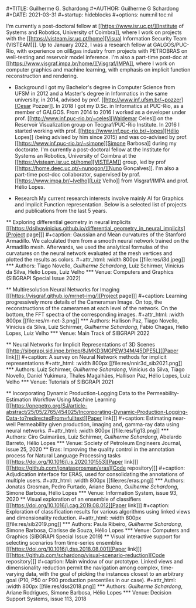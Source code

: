 #+TITLE: Guilherme G. Schardong
#+AUTHOR: Guilherme G Schardong
#+DATE: 2021-03-31
#+startup: hideblocks
#+options: num:nil toc:nil

I'm currently a post-doctoral fellow at [[https://www.isr.uc.pt/][Institute of Systems and Robotics, University of Coimbra]], where I work on projects with the [[https://visteam.isr.uc.pt/home][Visual Information Security Team (VISTEAM)]]. Up to January 2022, I was a research fellow at GALGOS/PUC-Rio, with experience on oil&gas industry from projects with PETROBRAS on well-testing and reservoir model inference. I'm also a part-time post-doc at [[https://www.visgraf.impa.br/home/][Visgraf/IMPA]], where I work on computer graphics and machine learning, with emphasis on implicit function reconstruction and rendering.

* Background
I got my Bachelor's degree in Computer Science from UFSM in 2012 and a Master's degree in Informatics in the same university, in 2014, advised by prof. [[http://www.inf.ufsm.br/~pozzer][Cesar Pozzer]]. In 2018 I got my D.Sc. in Informatics at PUC-Rio, as a member of GALGOS. From 2014 to 2016 I worked as a developer under prof. [[http://www.inf.puc-rio.br/~celes][Waldemar Celes]] on the Reservoir Visualization group on Tecgraf/PUC-Rio Institute. In 2016 I started working with prof. [[https://www.inf.puc-rio.br/~lopes][Hélio Lopes]] (being advised by him since 2015) and was co-advised by prof. [[https://www.inf.puc-rio.br/~simone][Simone Barbosa]] during my doctorate. I'm currently a post-doctoral fellow at the Institute for Systems an Robotics, University of Coimbra at the [[https://visteam.isr.uc.pt/home][VISTEAM]] group, led by prof [[https://home.deec.uc.pt/~nunogon/][Nuno Gonçalves]]. I'm also a part-time post-doc collaborator, supervised by prof. [[https://www.impa.br/~lvelho][Luiz Velho]] from Visgraf/IMPA and prof. Hélio Lopes.

* Research
My current research interests involve mainly AI for Graphics and Implicit Function representation. Below is a selected list of projects and publications from the last 5 years.

** Exploring differential geometry in neural implicits [[[https://dsilvavinicius.github.io/differential_geometry_in_neural_implicits][Project page]]]
#+caption: Gaussian and Mean curvatures of the Stanford Armadillo. We calculated them from a smooth neural network trained on the Armadillo mesh. Afterwards, we used the analytical formulas of the curvatures on the neural network evaluated at the mesh vertices and plotted the results as colors.
#+attr_html: :width 800px
[[file:res/i3d.jpeg]]
*** Authors: Tiago Novello, *Guilherme Schardong*, Luiz Schirmer, Vinicius da Silva, Helio Lopes, Luiz Velho
*** Venue: Computers and Graphics (SIBGRAPI Special Issue 2022)

** Multiresolution Neural Networks for Imaging [[[https://visgraf.github.io/mrnet-img/][Project page]]]
#+caption: Learning progressively more details of the Cameraman Image. On top, the reconstructions of the cameramen at each level of the network. On the bottom, the FFT spectra of the corresponding images.
#+attr_html: :width 800px
[[file:res/m-net-3.png]]
*** Authors: Hallison Paz, Tiago Novello, Vinícius da Silva, Luiz Schirmer, *Guilherme Schardong*, Fabio Chagas, Helio Lopes, Luiz Velho
*** Venue: Main Track of SIBGRAPI 2022

** Neural Networks for Implicit Representations of 3D Scenes [[http://sibgrapi.sid.inpe.br/rep/8JMKD3MGPEW34M/45DPE5L][[Paper link]]]
#+caption: A survey on Neural Network methods for implicit representations
#+attr_html: :width 800px
[[file:res/nnir3d_sib2021.png]]
*** Authors: Luiz Schirmer, *Guilherme Schardong*, Vinícius da Silva, Tiago Novello, Daniel Yukimura, Thales Magalhães, Hallison Paz, Hélio Lopes, Luiz Velho
*** Venue: Tutorials of SIBGRAPI 2021

** Incorporating Dynamic Production-Logging Data to the Permeability-Estimation Workflow Using Machine Learning [[[https://onepetro.org/SJ/article-abstract/25/05/2765/454025/Incorporating-Dynamic-Production-Logging-Data-to?redirectedFrom=fulltext][Paper link]]]
#+caption: Estimating near-well Permeability given production, imaging and, gamma-ray data using neural networks.
#+attr_html: :width 800px
[[file:res/fig13.png]]
*** Authors: Ciro Guimarães, Luiz Schirmer, *Guilherme Schardong*, Abelardo Barreto, Hélio Lopes
*** Venue: Society of Petroleum Engineers Journal, issue 25, 2020
** Eras: Improving the quality control in the annotation process for Natural Language Processing tasks [[[https://doi.org/10.1016/j.is.2020.101553][Paper link]]] [[[https://github.com/jonatasgrosman/eras][Code repository]]]
#+caption: Adjudication interface for ERAS, used for consolidating the annotations of multiple users.
#+attr_html: :width 800px
[[file:res/eras.png]]
*** Authors: Jonatas Grosman, Pedro Furtado, Ariane Bueno, *Guilherme Schardong*, Simone Barbosa, Hélio Lopes
*** Venue: Information System, issue 93, 2020
** Visual exploration of an ensemble of classifiers [[[https://doi.org/10.1016/j.cag.2019.08.012][Paper link]]]
#+caption: Exploration of classification results for various algorithms using linked views and dimensionality reduction.
#+attr_html: :width 800px
[[file:res/sib2019.png]]
*** Authors: Paula Ribeiro, *Guilherme Schardong*, Simone Barbosa, Clarisse de Souza, Hélio Lopes
*** Venue: Computers and Graphics (SIBGRAPI Special Issue 2019)
** Visual interactive support for selecting scenarios from time-series ensembles [[[https://doi.org/10.1016/j.dss.2018.08.001][Paper link]]] [[[https://github.com/schardong/visual-scenario-reduction][Code repository]]]
#+caption: Main window of our prototype. Linked views and dimensionality reduction permit the navigation among complex, time-varying data, with the goal of picking the instances closest to an arbitrary goal (P10, P50 or P90 production percentiles in our case).
#+attr_html: :width 800px
[[file:res/dss2018.png]]
*** Authors: *Guilherme Schardong*, Ariane Rodrigues, Simone Barbosa, Hélio Lopes
*** Venue: Decision Support Systems, issue 113, 2018
